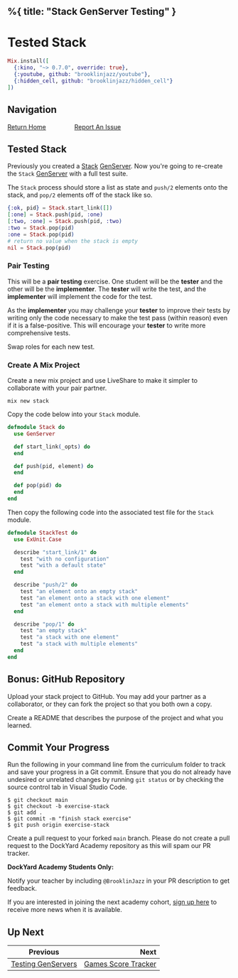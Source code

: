 %{
  title: "Stack GenServer Testing"
}
---
# Tested Stack

```elixir
Mix.install([
  {:kino, "~> 0.7.0", override: true},
  {:youtube, github: "brooklinjazz/youtube"},
  {:hidden_cell, github: "brooklinjazz/hidden_cell"}
])
```

## Navigation

[Return Home](../start.livemd)<span style="padding: 0 30px"></span>
[Report An Issue](https://github.com/DockYard-Academy/beta_curriculum/issues/new?assignees=&labels=&template=issue.md&title=)

## Tested Stack

Previously you created a [Stack](./stack_server.livemd) [GenServer](https://hexdocs.pm/elixir/GenServer.html). Now you're going to re-create the `Stack` [GenServer](https://hexdocs.pm/elixir/GenServer.html) with a full test suite.

The `Stack` process should store a list as state and `push/2` elements onto the stack, and `pop/2` elements off of the stack like so.

<!-- livebook:{"force_markdown":true} -->

```elixir
{:ok, pid} = Stack.start_link([])
[:one] = Stack.push(pid, :one)
[:two, :one] = Stack.push(pid, :two)
:two = Stack.pop(pid)
:one = Stack.pop(pid)
# return no value when the stack is empty
nil = Stack.pop(pid)
```

<!-- livebook:{"break_markdown":true} -->

### Pair Testing

This will be a **pair testing** exercise. One student will be the **tester** and the other will be the **implementer**. The **tester** will write the test, and the **implementer** will implement the code for the test.

As the **implementer** you may challenge your **tester** to improve their tests by writing only the code necessary to make the test pass (within reason) even if it is a false-positive. This will encourage your **tester** to write more comprehensive tests.

Swap roles for each new test.

<!-- livebook:{"break_markdown":true} -->

### Create A Mix Project

Create a new mix project and use LiveShare to make it simpler to collaborate with your pair partner.

```
mix new stack
```

Copy the code below into your `Stack` module.

```elixir
defmodule Stack do
  use GenServer

  def start_link(_opts) do
  end

  def push(pid, element) do
  end

  def pop(pid) do
  end
end
```

Then copy the following code into the associated test file for the `Stack` module.

```elixir
defmodule StackTest do
  use ExUnit.Case

  describe "start_link/1" do
    test "with no configuration"
    test "with a default state"
  end

  describe "push/2" do
    test "an element onto an empty stack"
    test "an element onto a stack with one element"
    test "an element onto a stack with multiple elements"
  end

  describe "pop/1" do
    test "an empty stack"
    test "a stack with one element"
    test "a stack with multiple elements"
  end
end
```

## Bonus: GitHub Repository

Upload your stack project to GitHub. You may add your partner as a collaborator, or they can fork the project so that you both own a copy.

Create a README that describes the purpose of the project and what you learned.

## Commit Your Progress

Run the following in your command line from the curriculum folder to track and save your progress in a Git commit.
Ensure that you do not already have undesired or unrelated changes by running `git status` or by checking the source control tab in Visual Studio Code.

```
$ git checkout main
$ git checkout -b exercise-stack
$ git add .
$ git commit -m "finish stack exercise"
$ git push origin exercise-stack
```

Create a pull request to your forked `main` branch. Please do not create a pull request to the DockYard Academy repository as this will spam our PR tracker.

**DockYard Academy Students Only:**

Notify your teacher by including `@BrooklinJazz` in your PR description to get feedback.

If you are interested in joining the next academy cohort, [sign up here](https://academy.dockyard.com/) to receive more news when it is available.

## Up Next

| Previous                                                   | Next                                                           |
| ---------------------------------------------------------- | -------------------------------------------------------------: |
| [Testing GenServers](../reading/testing_genservers.livemd) | [Games Score Tracker](../exercises/games_score_tracker.livemd) |


